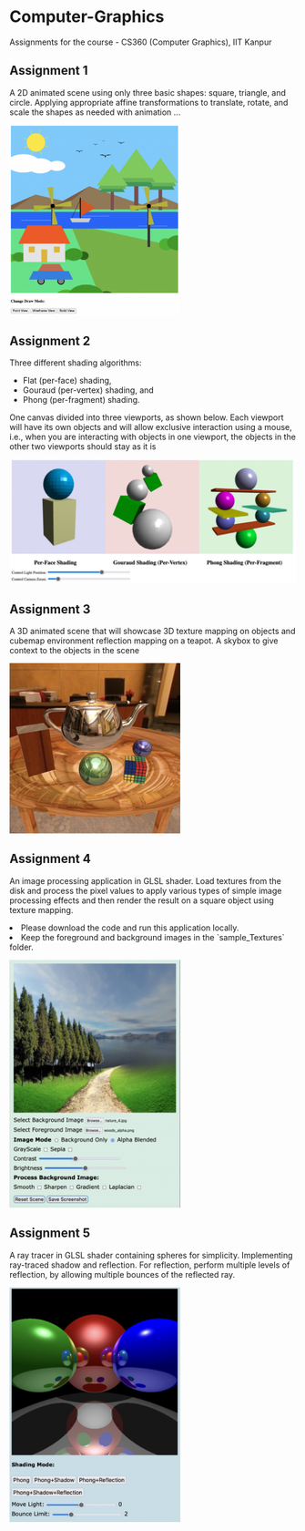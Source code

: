 # Computer-Graphics
Assignments for the course - CS360 (Computer Graphics), IIT Kanpur

<h2>Assignment 1</h2>
<p>
  A 2D animated scene using only three basic shapes: square, triangle, and circle. Applying appropriate affine transformations to translate, rotate, and scale the shapes as needed with animation ...
</p>
<img src="https://github.com/Shreyasi2002/Computer-Graphics/blob/main/images/ass1.png" alt="2D Scene" width="300">

<h2>Assignment 2</h2>
<p>
  Three different shading algorithms: 
  <ul>
      <li>Flat (per-face) shading, </li>
      <li>Gouraud (per-vertex) shading, and </li>
      <li>Phong (per-fragment) shading.</li>
  </ul>
  One canvas divided into three viewports, as shown below. Each viewport will have its own objects and will allow exclusive interaction using a mouse, i.e., when you are interacting with objects in one viewport, the objects in the other two viewports should stay as it is
</p>
<img src="https://github.com/abhithon/Computer-Graphics/blob/main/images/ass2.png" alt="Shading" width="600">

<h2>Assignment 3</h2>
<p>
  A 3D animated scene that will showcase 3D texture mapping on objects and cubemap environment reflection mapping on a teapot. A skybox to give context to the objects in the scene
</p>
<img src="https://github.com/abhithon/Computer-Graphics/blob/main/images/ass3.png" alt="Reflection" width="300">

<h2>Assignment 4</h2>
<p>
  An image processing application in GLSL shader. Load textures from the disk and process the pixel values to apply various types of simple image processing effects and then render the result on a square object using texture mapping. 
  <li> Please download the code and run this application locally. </li>
  <li> Keep the foreground and background images in the `sample_Textures` folder. </li>
</p>
<img src="https://github.com/abhithon/Computer-Graphics/blob/main/images/ass4.png" alt="Image-processor" width="300">

<h2>Assignment 5</h2>
<p>
  A ray tracer in GLSL shader containing spheres for simplicity. Implementing ray-traced shadow and reflection. For reflection, perform multiple levels of reflection, by allowing multiple bounces of the reflected ray.
</p>
<img src="https://github.com/abhithon/Computer-Graphics/blob/main/images/ass5.png" alt="Ray-tracer" width="300">

